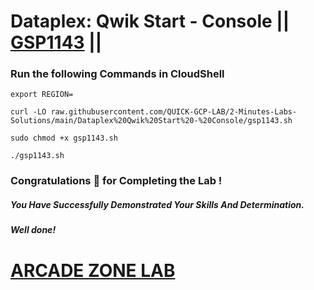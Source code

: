 # Dataplex: Qwik Start - Console || [GSP1143](https://www.cloudskillsboost.google/focuses/62709?parent=catalog) ||


### Run the following Commands in CloudShell

```
export REGION=
```
```
curl -LO raw.githubusercontent.com/QUICK-GCP-LAB/2-Minutes-Labs-Solutions/main/Dataplex%20Qwik%20Start%20-%20Console/gsp1143.sh

sudo chmod +x gsp1143.sh

./gsp1143.sh
```

### Congratulations 🎉 for Completing the Lab !

##### *You Have Successfully Demonstrated Your Skills And Determination.*

#### *Well done!*


# [ARCADE ZONE LAB](https://www.youtube.com/@arcadezonelab)
